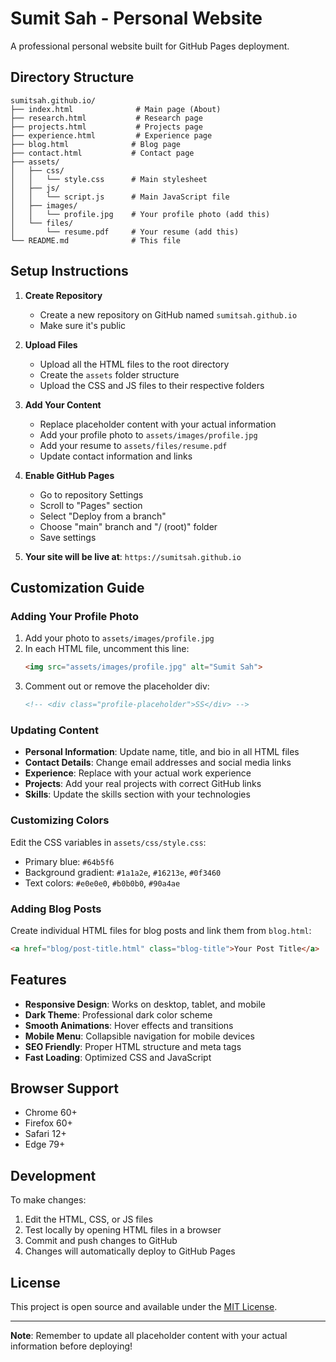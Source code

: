 # Sumit Sah - Personal Website

A professional personal website built for GitHub Pages deployment.

## Directory Structure

```
sumitsah.github.io/
├── index.html              # Main page (About)
├── research.html           # Research page
├── projects.html           # Projects page
├── experience.html         # Experience page
├── blog.html              # Blog page
├── contact.html           # Contact page
├── assets/
│   ├── css/
│   │   └── style.css      # Main stylesheet
│   ├── js/
│   │   └── script.js      # Main JavaScript file
│   ├── images/
│   │   └── profile.jpg    # Your profile photo (add this)
│   └── files/
│       └── resume.pdf     # Your resume (add this)
└── README.md              # This file
```

## Setup Instructions

1. **Create Repository**
   - Create a new repository on GitHub named `sumitsah.github.io`
   - Make sure it's public

2. **Upload Files**
   - Upload all the HTML files to the root directory
   - Create the `assets` folder structure
   - Upload the CSS and JS files to their respective folders

3. **Add Your Content**
   - Replace placeholder content with your actual information
   - Add your profile photo to `assets/images/profile.jpg`
   - Add your resume to `assets/files/resume.pdf`
   - Update contact information and links

4. **Enable GitHub Pages**
   - Go to repository Settings
   - Scroll to "Pages" section
   - Select "Deploy from a branch"
   - Choose "main" branch and "/ (root)" folder
   - Save settings

5. **Your site will be live at**: `https://sumitsah.github.io`

## Customization Guide

### Adding Your Profile Photo
1. Add your photo to `assets/images/profile.jpg`
2. In each HTML file, uncomment this line:
   ```html
   <img src="assets/images/profile.jpg" alt="Sumit Sah">
   ```
3. Comment out or remove the placeholder div:
   ```html
   <!-- <div class="profile-placeholder">SS</div> -->
   ```

### Updating Content
- **Personal Information**: Update name, title, and bio in all HTML files
- **Contact Details**: Change email addresses and social media links
- **Experience**: Replace with your actual work experience
- **Projects**: Add your real projects with correct GitHub links
- **Skills**: Update the skills section with your technologies

### Customizing Colors
Edit the CSS variables in `assets/css/style.css`:
- Primary blue: `#64b5f6`
- Background gradient: `#1a1a2e`, `#16213e`, `#0f3460`
- Text colors: `#e0e0e0`, `#b0b0b0`, `#90a4ae`

### Adding Blog Posts
Create individual HTML files for blog posts and link them from `blog.html`:
```html
<a href="blog/post-title.html" class="blog-title">Your Post Title</a>
```

## Features

- **Responsive Design**: Works on desktop, tablet, and mobile
- **Dark Theme**: Professional dark color scheme
- **Smooth Animations**: Hover effects and transitions
- **Mobile Menu**: Collapsible navigation for mobile devices
- **SEO Friendly**: Proper HTML structure and meta tags
- **Fast Loading**: Optimized CSS and JavaScript

## Browser Support

- Chrome 60+
- Firefox 60+
- Safari 12+
- Edge 79+

## Development

To make changes:
1. Edit the HTML, CSS, or JS files
2. Test locally by opening HTML files in a browser
3. Commit and push changes to GitHub
4. Changes will automatically deploy to GitHub Pages

## License

This project is open source and available under the [MIT License](LICENSE).

---

**Note**: Remember to update all placeholder content with your actual information before deploying!
